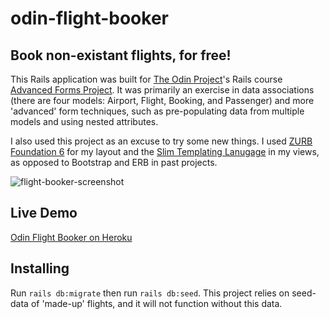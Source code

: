 # odin-flight-booker
## Book non-existant flights, for free!
This Rails application was built for [The Odin Project](http://www.theodinproject.com)'s Rails course [Advanced Forms Project](http://www.theodinproject.com/courses/32/lessons/410).  It was primarily an exercise in data associations (there are four models: Airport, Flight, Booking, and Passenger) and more 'advanced' form techniques, such as pre-populating data from multiple models and using nested attributes.

I also used this project as an excuse to try some new things.  I used [ZURB Foundation 6](http://foundation.zurb.com/) for my layout and the [Slim Templating Lanugage](http://slim-lang.com/) in my views, as opposed to Bootstrap and ERB in past projects.

![flight-booker-screenshot](https://cloud.githubusercontent.com/assets/18252139/19413350/60d8616a-92df-11e6-9fdf-93ff67175c45.png)

## Live Demo
[Odin Flight Booker on Heroku](https://top-flight-booker.herokuapp.com/)

## Installing
Run `rails db:migrate` then run `rails db:seed`.
This project relies on seed-data of 'made-up' flights, and it will not function without this data.
